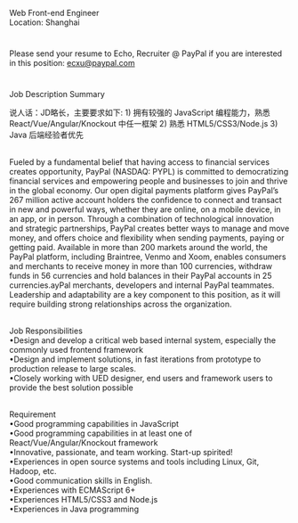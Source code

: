 Web Front-end Engineer
   <br />
Location: Shanghai
#
Please send your resume to Echo, Recruiter @ PayPal if you are interested in this position: ecxu@paypal.com
#
Job Description Summary

说人话：JD略长，主要要求如下: 1) 拥有较强的 JavaScript 编程能力，熟悉 React/Vue/Angular/Knockout 中任一框架 2) 熟悉 HTML5/CSS3/Node.js 3) Java 后端经验者优先

   <br />
   Fueled by a fundamental belief that having access to financial services creates opportunity, PayPal (NASDAQ: PYPL) is committed to democratizing financial services and empowering people and businesses to join and thrive in the global economy. Our open digital payments platform gives PayPal’s 267 million active account holders the confidence to connect and transact in new and powerful ways, whether they are online, on a mobile device, in an app, or in person. Through a combination of technological innovation and strategic partnerships, PayPal creates better ways to manage and move money, and offers choice and flexibility when sending payments, paying or getting paid. Available in more than 200 markets around the world, the PayPal platform, including Braintree, Venmo and Xoom, enables consumers and merchants to receive money in more than 100 currencies, withdraw funds in 56 currencies and hold balances in their PayPal accounts in 25 currencies.ayPal merchants, developers and internal PayPal teammates. Leadership and adaptability are a key component to this position, as it will require building strong relationships across the organization.
 
 <br />Job Responsibilities
  <br /> •Design and develop a critical web based internal system, especially the commonly used frontend framework
  <br /> •Design and implement solutions, in fast iterations from prototype to production release to large scales.
  <br /> •Closely working with UED designer, end users and framework users to provide the best solution possible
  
 <br />Requirement
  <br /> •Good programming capabilities in JavaScript 
  <br /> •Good programming capabilities in at least one of React/Vue/Angular/Knockout framework
  <br /> •Innovative, passionate, and team working. Start-up spirited!
  <br /> •Experiences in open source systems and tools including Linux, Git, Hadoop, etc.
  <br /> •Good communication skills in English.
  <br /> •Experiences with ECMAScript 6+ 
  <br /> •Experiences HTML5/CSS3 and Node.js 
  <br /> •Experiences in Java programming  
